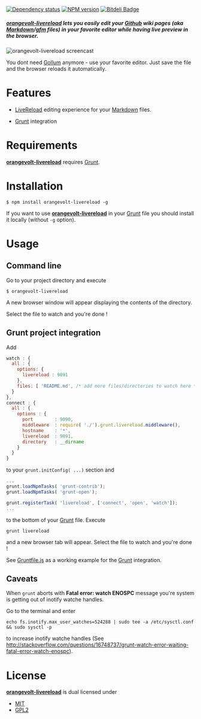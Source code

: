 [![Dependency status](https://gemnasium.com/lgersman/orangevolt-livereload.png)](https://gemnasium.com/lgersman/orangevolt-livereload)
[![NPM version](https://badge.fury.io/js/orangevolt-livereload.png)](http://badge.fury.io/js/orangevolt-livereload)
[![Bitdeli Badge](https://d2weczhvl823v0.cloudfront.net/lgersman/orangevolt-livereload/trend.png)](https://bitdeli.com/free "Bitdeli Badge")

##### **[orangevolt-livereload]** lets you easily edit your [Github] wiki pages (aka [Markdown]/[gfm] files) in your favorite editor while having live preview in the browser.

![orangevolt-livereload screencast](//raw.github.com/lgersman/orangevolt-livereload/master/screencast.gif)

You dont need [Gollum] anymore - use your favorite editor. Just save the file and the browser reloads it automatically.

# Features

* [LiveReload] editing experience for your [Markdown] files. 

* [Grunt] integration

# Requirements

**[orangevolt-livereload]** requires [Grunt].

# Installation

``$ npm install orangevolt-livereload -g``

If you want to use **[orangevolt-livereload]** in your [Grunt] file you should install it locally (without ``-g`` option).

# Usage

## Command line

Go to your project directory and execute

````
$ orangevolt-livereload
```` 

A new browser window will appear displaying the contents of the directory. 

Select the file to watch and you're done !

## Grunt project integration

Add 

````javascript
watch : {
  all : {
    options: {
      livereload : 9091
    },
    files: [ 'README.md', /* add more files/directories to watch here */]
  }
},
connect : {
  all : {
    options : {
      port        : 9090,
      middleware  : require( './').grunt.livereload.middleware(),
      hostname    : '*',
      livereload  : 9091,
      directory   : __dirname
    }        
  }
}
````

to your ``grunt.initConfig( ...)`` section and 

````javascript
...
grunt.loadNpmTasks( 'grunt-contrib');
grunt.loadNpmTasks( 'grunt-open'); 

grunt.registerTask( 'livereload', ['connect', 'open', 'watch']);
...
````
to the bottom of your [Grunt] file. Execute 

````
grunt livereload
````

and a new browser tab will appear. Select the file to watch  and you're done !

See [Gruntfile.js](Gruntfile.js) as a working example for the [Grunt] integration.

## Caveats

When ``grunt`` aborts with **Fatal error: watch ENOSPC** message you're system is getting out of 
inotify watche handles. 

Go to the terminal and enter 

````
echo fs.inotify.max_user_watches=524288 | sudo tee -a /etc/sysctl.conf && sudo sysctl -p
````
to increase inotify watche handles (See http://stackoverflow.com/questions/16748737/grunt-watch-error-waiting-fatal-error-watch-enospc).

# License

**[orangevolt-livereload]** is dual licensed under

* [MIT](http://www.opensource.org/licenses/MIT)
* [GPL2](http://www.opensource.org/licenses/GPL-2.0)

[NPM]: 			https://npmjs.org/ 
[NodeJs]:		http://nodejs.org/
[gfm]: 			http://github.github.com/github-flavored-markdown/ "Github Flavored Markdown"
[Markdown]:	 	http://daringfireball.net/projects/markdown/syntax
[marked]:		https://github.com/chjj/marked	
[LiveReload]: 	http://livereload.com/
[Grunt]: 		http://gruntjs.com/ "GruntJS"
[Gollum]: 		https://github.com/gollum/gollum
[Highlight.js]: https://github.com/isagalaev/highlight.js 
[jsFiddle]:		http://jsfiddle.net/
[orangevolt-macrop]:	 https://github.com/lgersman/orangevolt-macrop "Orangevolt Macrop"
[orangevolt-livereload]: https://github.com/lgersman/orangevolt-livereload "Orangevolt Docp"
[GitHub]:		https://github.com/
[FontAwesome]:	http://fontawesome.io/
[grunt connect]:https://github.com/gruntjs/grunt-contrib-connect
[grunt watch]:	https://github.com/gruntjs/grunt-contrib-watch

